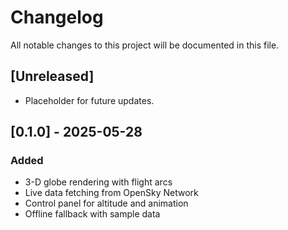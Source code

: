 # Changelog

All notable changes to this project will be documented in this file.

## [Unreleased]
- Placeholder for future updates.

## [0.1.0] - 2025-05-28
### Added
- 3-D globe rendering with flight arcs
- Live data fetching from OpenSky Network
- Control panel for altitude and animation
- Offline fallback with sample data
